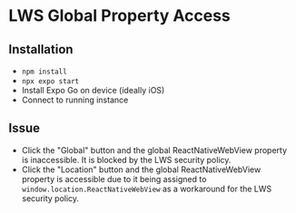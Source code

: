 # LWS Global Property Access

## Installation

- `npm install`
- `npx expo start`
- Install Expo Go on device (ideally iOS)
- Connect to running instance

## Issue

- Click the "Global" button and the global ReactNativeWebView property is inaccessible. It is blocked by the LWS security policy.
- Click the "Location" button and the global ReactNativeWebView property is accessible due to it being assigned to `window.location.ReactNativeWebView` as a workaround for the LWS security policy.
